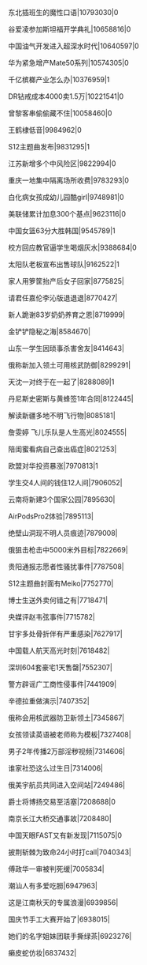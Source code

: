 东北插班生的魔性口语|10793030|0

谷爱凌参加斯坦福开学典礼|10658816|0

中国油气开发进入超深水时代|10640597|0

华为紧急增产Mate50系列|10574305|0

千亿槟榔产业怎么办|10376959|1

DR钻戒成本4000卖1.5万|10221541|0

曾黎客串偷偷藏不住|10058460|0

王鹤棣低音|9984962|0

S12主题曲发布|9831295|1

江苏新增多个中风险区|9822994|0

重庆一地集中隔离场所收费|9783293|0

白化病女孩成幼儿园酷girl|9748981|0

美联储累计加息300个基点|9623116|0

中国女篮63分大胜韩国|9545789|1

校方回应教官逼学生喝烟灰水|9388684|0

太阳队老板宣布出售球队|9162522|1

家人用箩筐抬产后女子回家|8775825|

请君任嘉伦李沁版退退退|8770427|

新人跪谢83岁奶奶养育之恩|8719999|

金铲铲隐秘之海|8584670|

山东一学生因琐事杀害舍友|8414643|

俄称新加入领土可用核武防御|8299291|

天沈一对终于在一起了|8288089|1

丹尼斯史密斯与黄蜂签1年合同|8122445|

解读新疆多地不明飞行物|8085181|

詹雯婷 飞儿乐队是人生高光|8024555|

陪闺蜜看病自己查出癌症|8021253|

欧盟对华投资暴涨|7970813|1

学生交4人间的钱住12人间|7906052|

云南将新建3个国家公园|7895630|

AirPodsPro2体验|7895113|

绝壁山洞现不明人员痕迹|7879008|

俄狙击枪击中5000米外目标|7822669|

贵阳通报志愿者性骚扰事件|7787508|

S12主题曲封面有Meiko|7752770|

博士生送外卖何错之有|7718471|

央媒评赵韦弦事件|7715782|

甘宇多处骨折伴有严重感染|7627917|

中国载人航天高光时刻|7618482|

深圳604套豪宅1天售罄|7552307|

警方辟谣广工商性侵事件|7441909|

辛德拉重做演示|7407352|

俄称会用核武器防卫新领土|7345867|

女孩领读英语被老师称为模板|7327408|

男子2年传播2万部淫秽视频|7314606|

谁家社恐这么过生日|7314006|

俄美宇航员共同进入空间站|7249486|

爵士将博扬交易至活塞|7208688|0

南京长江大桥交通事故|7208480|

中国天眼FAST又有新发现|7115075|0

披荆斩棘为致命24小时打call|7040343|

傅政华一审被判死缓|7005834|

潮汕人有多爱吃朥|6947963|

这是江南秋天的专属浪漫|6939856|

国庆节手工大赛开始了|6938015|

她们的名字姐妹团联手撕绿茶|6923276|

癞皮蛇仿妆|6837432|

